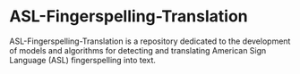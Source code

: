 # ASL-Fingerspelling-Translation
ASL-Fingerspelling-Translation is a repository dedicated to the development of models and algorithms for detecting and translating American Sign Language (ASL) fingerspelling into text. 
